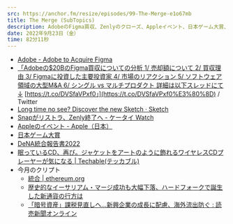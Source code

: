 ```yaml
---
src: https://anchor.fm/resize/episodes/99-The-Merge-e1o67mb
title: The Merge (SubTopics)
description: AdobeのFigma買収、Zenlyのクローズ、Appleイベント、日本ゲーム大賞、今月のクリプト動向など、最近気になったサブトピックスを話しました。
date: 2022年9月23日（金）
time: 82分11秒
---
```


- [Adobe - Adobe to Acquire Figma](https://news.adobe.com/news/news-details/2022/Adobe-to-Acquire-Figma/default.aspx)
- [「Adobeの$20BのFigma買収についての分析 1/ 売却額について 2/ 買収理由 3/ Figmaに投資した主要投資家 4/ 市場のリアクション 5/ ソフトウェア領域の大型M&A 6/ シングル vs マルチプロダクト 詳細は以下スレッドにて↓](https://twitter.com/tmiyatake1/status/1570567545928970241) [https://t.co/DVSfaVPxf0」](https://t.co/DVSfaVPxf0%E3%80%8D) / Twitter
- [Long time no see? Discover the new Sketch · Sketch](https://www.sketch.com/blog/2022/09/15/discover-the-new-sketch/)
- [Snapがリストラ、Zenly終了へ - ケータイ Watch](https://k-tai.watch.impress.co.jp/docs/news/1436692.html)
- [Appleのイベント - Apple（日本）](https://www.apple.com/jp/apple-events/)
- [日本ゲーム大賞](https://awards.cesa.or.jp/)
- [DeNA統合報告書2022](https://asset.dena.com/files/jp/ir/pdf/report/00.pdf)
- [眠っているCD、再び。ジャケットをアートのように飾れるワイヤレスCDプレーヤーが気になる | Techable(テッカブル)](https://techable.jp/archives/185451)
- 今月のクリプト
    - [統合 | ethereum.org](https://ethereum.org/ja/upgrades/merge/)
    - [歴史的なイーサリアム・マージ成功も大幅下落、ハードフォークで誕生した新通貨の行方は](https://coinpost.jp/?p=388042)
    - [「暗号資産」課税見直しへ…新興企業の成長に配慮、海外流出防ぐ : 読売新聞オンライン](https://www.yomiuri.co.jp/economy/20220824-OYT1T50011/)
